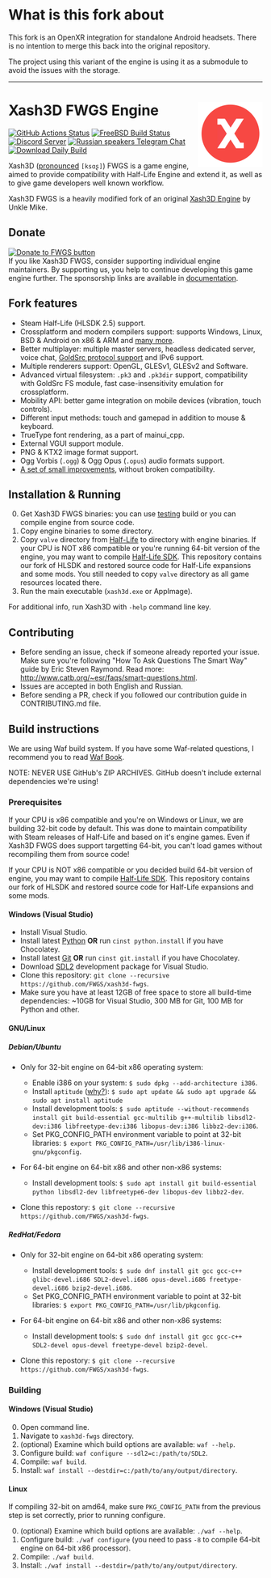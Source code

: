 # What is this fork about

This fork is an OpenXR integration for standalone Android headsets. There is no intention to merge this back into the original repository.

The project using this variant of the engine is using it as a submodule to avoid the issues with the storage.

---

# Xash3D FWGS Engine <img align="right" width="128" height="128" src="https://github.com/FWGS/xash3d-fwgs/raw/master/game_launch/icon-xash-material.png" alt="Xash3D FWGS icon" />
[![GitHub Actions Status](https://github.com/FWGS/xash3d-fwgs/actions/workflows/c-cpp.yml/badge.svg)](https://github.com/FWGS/xash3d-fwgs/actions/workflows/c-cpp.yml) [![FreeBSD Build Status](https://img.shields.io/cirrus/github/FWGS/xash3d-fwgs?label=freebsd%20build)](https://cirrus-ci.com/github/FWGS/xash3d-fwgs) \
[![Discord Server](https://img.shields.io/discord/355697768582610945?logo=Discord&label=International%20Discord%20chat)](http://fwgsdiscord.mentality.rip/) [![Russian speakers Telegram Chat](https://img.shields.io/badge/Russian_speakers_Telegram_chat-gray?logo=Telegram)](https://t.me/flyingwithgauss) \
[![Download Daily Build](https://img.shields.io/badge/downloads-testing-orange)](https://github.com/FWGS/xash3d-fwgs/releases/tag/continuous)

Xash3D ([pronounced](https://ipa-reader.com/?text=ks%C9%91%CA%82) `[ksɑʂ]`) FWGS is a game engine, aimed to provide compatibility with Half-Life Engine and extend it, as well as to give game developers well known workflow.

Xash3D FWGS is a heavily modified fork of an original [Xash3D Engine](https://www.moddb.com/engines/xash3d-engine) by Unkle Mike.

## Donate
[![Donate to FWGS button](https://img.shields.io/badge/Donate_to_FWGS-%3C3-magenta)](Documentation/donate.md) \
If you like Xash3D FWGS, consider supporting individual engine maintainers. By supporting us, you help to continue developing this game engine further. The sponsorship links are available in [documentation](Documentation/donate.md).

## Fork features
* Steam Half-Life (HLSDK 2.5) support.
* Crossplatform and modern compilers support: supports Windows, Linux, BSD & Android on x86 & ARM and [many more](Documentation/ports.md).
* Better multiplayer: multiple master servers, headless dedicated server, voice chat, [GoldSrc protocol support](Documentation/goldsrc-protocol-support.md) and IPv6 support.
* Multiple renderers support: OpenGL, GLESv1, GLESv2 and Software.
* Advanced virtual filesystem: `.pk3` and `.pk3dir` support, compatibility with GoldSrc FS module, fast case-insensitivity emulation for crossplatform.
* Mobility API: better game integration on mobile devices (vibration, touch controls).
* Different input methods: touch and gamepad in addition to mouse & keyboard.
* TrueType font rendering, as a part of mainui_cpp.
* External VGUI support module.
* PNG & KTX2 image format support.
* Ogg Vorbis (`.ogg`) & Ogg Opus (`.opus`) audio formats support.
* [A set of small improvements](Documentation/), without broken compatibility.

## Installation & Running
0) Get Xash3D FWGS binaries: you can use [testing](https://github.com/FWGS/xash3d-fwgs/releases/tag/continuous) build or you can compile engine from source code.
1) Copy engine binaries to some directory.
2) Copy `valve` directory from [Half-Life](https://store.steampowered.com/app/70/HalfLife/) to directory with engine binaries.
If your CPU is NOT x86 compatible or you're running 64-bit version of the engine, you may want to compile [Half-Life SDK](https://github.com/FWGS/hlsdk-portable).
This repository contains our fork of HLSDK and restored source code for Half-Life expansions and some mods.
You still needed to copy `valve` directory as all game resources located there.
3) Run the main executable (`xash3d.exe` or AppImage).

For additional info, run Xash3D with `-help` command line key.

## Contributing
* Before sending an issue, check if someone already reported your issue. Make sure you're following "How To Ask Questions The Smart Way" guide by Eric Steven Raymond. Read more: http://www.catb.org/~esr/faqs/smart-questions.html.
* Issues are accepted in both English and Russian.
* Before sending a PR, check if you followed our contribution guide in CONTRIBUTING.md file.

## Build instructions
We are using Waf build system. If you have some Waf-related questions, I recommend you to read [Waf Book](https://waf.io/book/).

NOTE: NEVER USE GitHub's ZIP ARCHIVES. GitHub doesn't include external dependencies we're using!

### Prerequisites
If your CPU is x86 compatible and you're on Windows or Linux, we are building 32-bit code by default. This was done to maintain compatibility with Steam releases of Half-Life and based on it's engine games.
Even if Xash3D FWGS does support targetting 64-bit, you can't load games without recompiling them from source code!

If your CPU is NOT x86 compatible or you decided build 64-bit version of engine, you may want to compile [Half-Life SDK](https://github.com/FWGS/hlsdk-portable).
This repository contains our fork of HLSDK and restored source code for Half-Life expansions and some mods.

#### Windows (Visual Studio)
* Install Visual Studio.
* Install latest [Python](https://python.org) **OR** run `cinst python.install` if you have Chocolatey.
* Install latest [Git](https://git-scm.com/download/win) **OR** run `cinst git.install` if you have Chocolatey.
* Download [SDL2](https://libsdl.org/download-2.0.php) development package for Visual Studio.
* Clone this repository: `git clone --recursive https://github.com/FWGS/xash3d-fwgs`.
* Make sure you have at least 12GB of free space to store all build-time dependencies: ~10GB for Visual Studio, 300 MB for Git, 100 MB for Python and other.

#### GNU/Linux
##### Debian/Ubuntu
* Only for 32-bit engine on 64-bit x86 operating system:
  * Enable i386 on your system: `$ sudo dpkg --add-architecture i386`.
  * Install `aptitude` ([why?](https://github.com/FWGS/xash3d-fwgs/issues/1828#issuecomment-2415131759)):  `$ sudo apt update && sudo apt upgrade && sudo apt install aptitude`
  * Install development tools: `$ sudo aptitude --without-recommends install git build-essential gcc-multilib g++-multilib libsdl2-dev:i386 libfreetype-dev:i386 libopus-dev:i386 libbz2-dev:i386`.
  * Set PKG_CONFIG_PATH environment variable to point at 32-bit libraries: `$ export PKG_CONFIG_PATH=/usr/lib/i386-linux-gnu/pkgconfig`.

* For 64-bit engine on 64-bit x86 and other non-x86 systems:
  * Install development tools: `$ sudo apt install git build-essential python libsdl2-dev libfreetype6-dev libopus-dev libbz2-dev`.

* Clone this repostory: `$ git clone --recursive https://github.com/FWGS/xash3d-fwgs`.

##### RedHat/Fedora
* Only for 32-bit engine on 64-bit x86 operating system:
  * Install development tools: `$ sudo dnf install git gcc gcc-c++ glibc-devel.i686 SDL2-devel.i686 opus-devel.i686 freetype-devel.i686 bzip2-devel.i686`.
  * Set PKG_CONFIG_PATH environment variable to point at 32-bit libraries: `$ export PKG_CONFIG_PATH=/usr/lib/pkgconfig`.

* For 64-bit engine on 64-bit x86 and other non-x86 systems:
  * Install development tools: `$ sudo dnf install git gcc gcc-c++ SDL2-devel opus-devel freetype-devel bzip2-devel`.

* Clone this repostory: `$ git clone --recursive https://github.com/FWGS/xash3d-fwgs`.

### Building
#### Windows (Visual Studio)
0) Open command line.
1) Navigate to `xash3d-fwgs` directory.
2) (optional) Examine which build options are available: `waf --help`.
3) Configure build: `waf configure --sdl2=c:/path/to/SDL2`.
4) Compile: `waf build`.
5) Install: `waf install --destdir=c:/path/to/any/output/directory`.

#### Linux
If compiling 32-bit on amd64, make sure `PKG_CONFIG_PATH` from the previous step is set correctly, prior to running configure.

0) (optional) Examine which build options are available: `./waf --help`.
1) Configure build: `./waf configure` (you need to pass `-8` to compile 64-bit engine on 64-bit x86 processor).
2) Compile: `./waf build`.
3) Install: `./waf install --destdir=/path/to/any/output/directory`.
